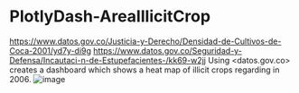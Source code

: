 # PlotlyDash-AreaIllicitCrop

https://www.datos.gov.co/Justicia-y-Derecho/Densidad-de-Cultivos-de-Coca-2001/yd7y-di9g
https://www.datos.gov.co/Seguridad-y-Defensa/Incautaci-n-de-Estupefacientes-/kk69-w2jj
Using <datos.gov.co> creates a dashboard which shows a heat map of illicit crops regarding in 2006. 
![image](https://user-images.githubusercontent.com/64241377/172025968-d773bc6b-30f4-436e-a3d3-b080c7cb2bd1.png)
